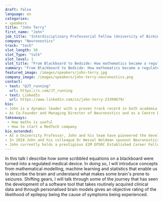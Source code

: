 ```yaml
---
draft: false
language: en
categories:
- speakers
title: "John Terry"
first_name: "John"
job_title: "Interdisciplinary Professorial Fellow (University of Birmingham) | Co-Founder and MD"
company: "Neuronostics"
track: "tech"
slot_length: 30
slot_Type: "talk"
slot_level: 1
slot_title: "From Blackboard to Bedside: How mathematics became a regulated software-as-a-Medical-Device"
summary: "From Blackboard to Bedside: How mathematics became a regulated software-as-a-Medical-Device"
featured_image: /images/speakers/john-terry.jpg
company_image: /images/speakers/john-terry-neuronostics.png
contact:
- text: "@JT_running"
  url: https://x.com/JT_running
- text: LinkedIn
  url: https://www.linkedin.com/in/john-terry-23399679/
bio:
- John is a dynamic leader with a proven track record in both academia and industry driving innovation and excellence at the intersection between science, technology and medicine. 
- As Co-Founder and Managing Director of Neuronostics and as a Centre Director at the University of Birmingham, John brings a unique blend of academic rigour and entrepreneurial expertise.
takeaways:
 - How maths is useful 
 - How to start a MedTech company
bio_extended:
- As a University Professor, John and his team have pioneered the development and application of mathematical models and machine learning tools to bring new understanding of how the brain works and the conditions under which neurological conditions, such as epilepsy, can emerge. His research has included a number of first-of-its-kind studies with applications in diagnosis, prognosis and treatment of epilepsy.
- In 2018 John and his colleague Dr Wessel Woldman spunout Neuronostics from the University of Exeter, as a vehicle to bring the power of these research findings into the hands of clinicians. This has resulted in BioEP, a clinical decision support tool for revealing epilepsy likelihood from clinical data currently disregarded as being non-informative. BioEP is regulated by the MHRA and the company are ISO13485 certified. John has been the driving force behind building Neuronostics, personally raising almost £5M in government grants (£2.6M) and equity investments (£2.2M).
- John currently holds a prestigious £2M EPSRC Established Career Fellowship and was the recent recipient of TechSpark Founder of the Year in 2024 for his leadership of Neuronostics.
---
```


In this talk I describe how some scribbled equations on a blackboard were turned into a regulated medical device. In doing so, I will introduce concepts from mathematical modelling, machine learning and statistics that enable us to describe the brain and understand what makes some brain's prone to seizures. Shifting gears, I will talk through some of the journey that has seen the development of a software tool that takes routinely acquired clinical data and through personalised brain models gives an objective rating of the likelihood of epilepsy being the cause of symptoms being experienced.
